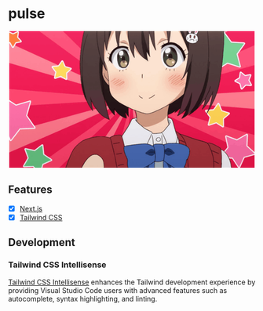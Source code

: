 # pulse

<p style="text-align: center" align="center">
  <img src="docs/imgs/thumbs-up.gif" alt="" />
</p>

## Features

- [x] [Next.js](https://nextjs.org)
- [x] [Tailwind CSS](https://tailwindcss.com)

## Development

### Tailwind CSS Intellisense

[Tailwind CSS Intellisense](https://marketplace.visualstudio.com/items?itemName=bradlc.vscode-tailwindcss) enhances the Tailwind development experience by providing Visual Studio Code users with advanced features such as autocomplete, syntax highlighting, and linting.
